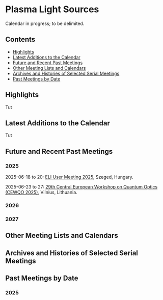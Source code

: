 <head>
  <link rel="stylesheet" href="assets/style.css">
</head>

# Plasma Light Sources

Calendar in progress; to be delimited.

## Contents

- [Highlights](#highlights)
- [Latest Additions to the Calendar](#latest-additions-to-the-calendar)
- [Future and Recent Past Meetings](#future-and-recent-past-meetings)
- [Other Meeting Lists and Calendars](#other-meeting-lists-and-calendars)
- [Archives and Histories of Selected Serial Meetings](#archives-and-histories-of-selected-serial-meetings)
- [Past Meetings by Date](#past-meetings-by-date)

## Highlights

Tut

## Latest Additions to the Calendar

Tut

## Future and Recent Past Meetings

### 2025

2025-06-18 to 20: [ELI User Meeting 2025](https://indico.eli-laser.eu/event/194/), Szeged, Hungary.

2025-06-23 to 27: [29th Central European Workshop on Quantum Optics (CEWQO 2025)](https://cewqo29.ff.vu.lt), Vilnius, Lithuania.

### 2026

### 2027

## Other Meeting Lists and Calendars

## Archives and Histories of Selected Serial Meetings

## Past Meetings by Date

### 2025


